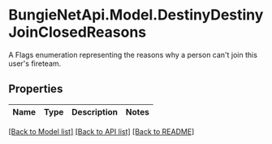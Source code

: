 # BungieNetApi.Model.DestinyDestinyJoinClosedReasons
A Flags enumeration representing the reasons why a person can't join this user's fireteam.
## Properties

Name | Type | Description | Notes
------------ | ------------- | ------------- | -------------

[[Back to Model list]](../README.md#documentation-for-models) [[Back to API list]](../README.md#documentation-for-api-endpoints) [[Back to README]](../README.md)


